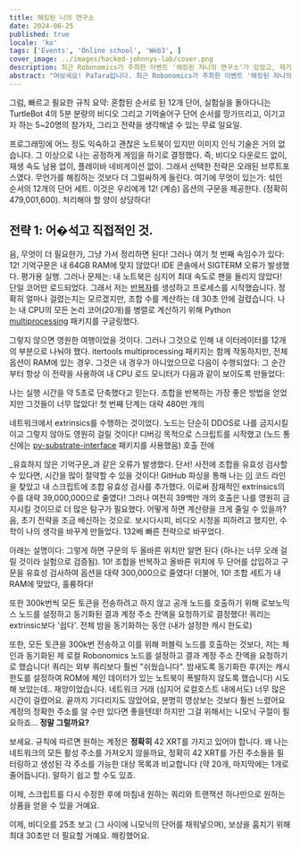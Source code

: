 ```yaml
---
title: 해킹된 니의 연구소
date: 2024-06-25
published: true
locale: 'ko'
tags: ['Events', 'Online school', 'Web3', ]
cover_image: ../images/hacked-johnnys-lab/cover.png
description: 최근 Robonomics가 주최한 이벤트 '해킹된 쟈니의 연구소'가 있었고, 제가 어떤 방식으로 해킹했다고 믿습니다! 규칙 오해로 첫 번째 시도에서 실패한 것을 제외하고, 참가한 모든 라운드에서 이겼고 여기에 간단한 '어떻게' 이야기가 있습니다.
abstract: "여보세요! PaTara입니다. 최근 Robonomics가 주최한 이벤트 '해킹된 쟈니의 연구소'가 있었고, 제가 어떤 방식으로 해킹했다고 믿습니다! 규칙 오해로 첫 번째 시도에서 실패한 것을 제외하고, 참가한 모든 라운드에서 이겼고 여기에 간단한 '어떻게' 이야기가 있습니다. "
---
```


그럼, 빠르고 필요한 규칙 요약: 혼합된 순서로 된 12개 단어, 실험실을 돌아다니는 TurtleBot 4의 5분 분량의 비디오
그리고 기억술어구 단어 순서를 망가뜨리고, 이기고자 하는 5~20명의 참가자, 그리고 전략을 생각해낼 수 있는 무료 일요일.

<rb-image zoom src="./images/hacked-johnnys-lab/0.png" alt="Game Interface" />

프로그래밍에 어느 정도 익숙하고 괜찮은 노트북이 있지만 이미지 인식 기술은 거의 없습니다. 그 이상으로 
나는 공정하게 게임을 하기로 결정했다. 즉, 비디오 다운로드 없이, 재생 속도 남용 없이, 플레이바 네비게이션 없이. 
그래서 선택한 전략은 오래된 브루트포스였다. 무언가를 해킹하는 것보다 더 그럴싸하게 들린다.
여기에 무엇이 있는가: 섞인 순서의 12개의 단어 세트. 이것은 우리에게 12! (계승) 옵션의 구문을 제공한다. 
(정확히 479,001,600). 처리해야 할 양이 상당하다!


## 전략 1: 어�석고 직접적인 것.

음, 무엇이 더 필요한가, 그냥 가서 정리하면 된다! 그러나 여기 첫 번째 속임수가 있다: 12! 기억구문은 내 64GB RAM에 맞지 않았다! IDE 콘솔에서 SIGTERM 오류가 발생했다. 
평가용 실행. 그러나 문제는: 내 노트북은 심지어 최대 속도로 팬을 돌리지 않았다! 단일 코어만 로드되었다. 
그래서 저는 [반복자](https://docs.python.org/3/library/itertools.html#itertools.permutations)를 생성하고 프로세스를 시작했습니다.
정확히 얼마나 걸렸는지는 모르겠지만, 조합 수를 계산하는 데 30초 안에 걸렸습니다.
나는 내 CPU의 모든 논리 코어(20개)를 병렬로 계산하기 위해 Python [multiprocessing](https://docs.python.org/3/library/multiprocessing.html) 패키지를 구글링했다. 

그렇지 않으면 영원한 여행이었을 것이다. 
그러나 그것으로 인해 내 이터레이터를 12개의 부분으로 나눠야 했다. itertools multiprocessing 패키지는 함께 작동하지만, 
전체 옵션이 RAM에 있는 경우. 그것은 내 경우가 아니었으므로 다음이 수행되었다: 
그 순간부터 항상 이 전략을 사용하여 내 CPU 로드 모니터가 다음과 같이 보이도록 만들었다:

<rb-image zoom src="./images/hacked-johnnys-lab/1.png" alt="Parallelizing"/>


나는 실행 시간을 약 5초로 단축했다고 믿는다. 조합을 반복하는 가장 좋은 방법을 얻었지만 그것들이 너무 많았다! 첫 번째 단계는 대략 480만 개의

<rb-image zoom src="./images/hacked-johnnys-lab/1_1.png" alt="CPU Load"/>


네트워크에서 extrinsics를 수행하는 것이었다. 노드는 단순히 DDOS로 나를 금지시킬 이고 그렇지 않아도 영원히 걸릴 것이다! 
디버깅 목적으로 스크립트를 시작했고 (노드 통신에는 
[py-substrate-interface](https://pypi.org/project/substrate-interface/1.0.3/) 패키지를 사용했음) 호출 전에

<rb-image zoom src="./images/hacked-johnnys-lab/2.png" alt="1st Attempt"/>


_유효하지 않은 기억구문_과 같은 오류가 발생했다. 단서! 사전에 조합을 유효성 검사할 수 있다면, 
시간을 많이 절약할 수 있을 것이다! GitHub 파싱을 통해 나는 
[이](https://github.com/polkascan/py-substrate-interface/blob/master/substrateinterface/keypair.py#L170) 
코드 라인을 찾았고 내 스크립트에 조합 유효성 검사를 추가했다. 이로써 잠재적인 extrinsics의 수를 대략 39,000,000으로 줄였다! 
그러나 여전히 39백만 개의 호출은 나를 영원히 금지시킬 것이므로 더 많은 탐구가 필요했다. 어떻게 하면 
계산량을 크게 줄일 수 있을까? 음, 초기 전략을 조금 배신하는 것으로. 보시다시피, 비디오 시청을 피하려고 했지만,
수학이 나의 생각을 바꾸게 만들었다. 132배 빠른 전략으로 바꾸었다.

<rb-image zoom src="./images/hacked-johnnys-lab/3.png" alt="2nd Attempt"/>


아래는 설명이다: 
그렇게 하면 구문의 두 올바른 위치만 알면 된다 (하나는 너무 오래 걸릴 것이라 실험으로 검증됨). 
10! 조합을 반복하고 올바른 위치에 두 단어를 삽입하고 구문을 유효성 검사하여 
옵션을 대략 300,000으로 줄였다! 더불어, 10! 조합 세트가 내 RAM에 맞았다, 훌륭하다!

<rb-image zoom src="./images/hacked-johnnys-lab/4.png" alt="2 Words Insertion"/>


또한 300k번씩 모든 토큰을 전송하려고 하지 않고 공개 노드를 호출하기 위해 
로보노믹스 노드를 설정하고 동기화된 결과 계정 주소 잔액을 요청하기로 결정했다! 
쿼리는 extrinsic보다 '쉽다'. 전체 밤을 동기화하는 동안 (내가 설정한 캐시 한도로)

<rb-image zoom src="./images/hacked-johnnys-lab/5.png" alt="3rd Attempt"/>


또한, 모든 토큰을 300k번 전송하고 이를 위해 퍼블릭 노드를 호출하는 것보다, 저는 체인과 동기화된 제 로컬 Robonomics 노드를 설정하고 결과 계정 주소 잔액을 요청하기로 했습니다!
쿼리는 외부 쿼리보다 훨씬 "쉬웠습니다". 밤새도록 동기화한 후(저는 캐시 한도를 설정하여 ROM에 체인 데이터가 있는 노트북이 폭발하지 않도록 했습니다) 시도해 보았는데.. 재앙이었습니다. 네트워크 거래
(심지어 로컬호스트 내에서도) 너무 많은 시간이 걸렸어요. 끝까지 기다리지도 않았어요, 분명히 영상보는 것보다 훨씬 느렸어요 
계정의 정확한 주소를 알 수만 있다면 좋을텐데! 하지만 그걸 위해서는 니모닉 구절이 필요하죠... **정말 그럴까요?**

보세요. 규칙에 따르면 원하는 계정은 **정확히** 42 XRT를 가지고 있어야 합니다. 왜 나는 네트워크의 모든 활성 주소를 가져오지 않을까요,
정확히 42 XRT를 가진 주소들을 필터링하고 생성된 각 주소를 가능한 대상 목록과 비교합니다 
(약 20개, 마지막에는 1개로 줄어듭니다). 말하기 쉽고 할 수도 있죠. 

이제, 스크립트를 다시 수정한 후에 마침내 원하는 쿼리와 트랜잭션 하나만으로 
원하는 상품을 얻을 수 있을 거예요.

<rb-image zoom src="./images/hacked-johnnys-lab/6.png" alt="4th Attempt"/>


이제, 비디오를 25초 보고 (그 사이에 니모닉의 단어를 채워넣으며), 
보상을 훔치기 위해 최대 30초만 더 필요할 거예요. 해킹했어요.

<rb-image zoom src="./images/hacked-johnnys-lab/7.png" alt="Discord Bot Notification"/>



